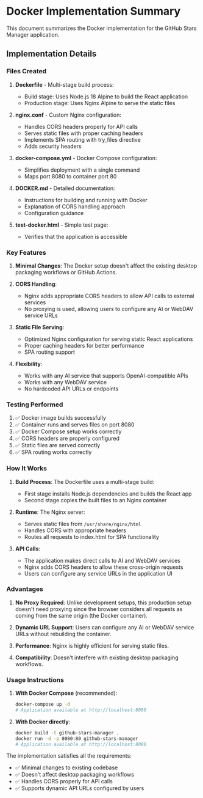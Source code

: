# Docker Implementation Summary

This document summarizes the Docker implementation for the GitHub Stars Manager application.

## Implementation Details

### Files Created

1. **Dockerfile** - Multi-stage build process:
   - Build stage: Uses Node.js 18 Alpine to build the React application
   - Production stage: Uses Nginx Alpine to serve the static files

2. **nginx.conf** - Custom Nginx configuration:
   - Handles CORS headers properly for API calls
   - Serves static files with proper caching headers
   - Implements SPA routing with try_files directive
   - Adds security headers

3. **docker-compose.yml** - Docker Compose configuration:
   - Simplifies deployment with a single command
   - Maps port 8080 to container port 80

4. **DOCKER.md** - Detailed documentation:
   - Instructions for building and running with Docker
   - Explanation of CORS handling approach
   - Configuration guidance

5. **test-docker.html** - Simple test page:
   - Verifies that the application is accessible

### Key Features

1. **Minimal Changes**: The Docker setup doesn't affect the existing desktop packaging workflows or GitHub Actions.

2. **CORS Handling**: 
   - Nginx adds appropriate CORS headers to allow API calls to external services
   - No proxying is used, allowing users to configure any AI or WebDAV service URLs

3. **Static File Serving**: 
   - Optimized Nginx configuration for serving static React applications
   - Proper caching headers for better performance
   - SPA routing support

4. **Flexibility**:
   - Works with any AI service that supports OpenAI-compatible APIs
   - Works with any WebDAV service
   - No hardcoded API URLs or endpoints

### Testing Performed

1. ✅ Docker image builds successfully
2. ✅ Container runs and serves files on port 8080
3. ✅ Docker Compose setup works correctly
4. ✅ CORS headers are properly configured
5. ✅ Static files are served correctly
6. ✅ SPA routing works correctly

### How It Works

1. **Build Process**: The Dockerfile uses a multi-stage build:
   - First stage installs Node.js dependencies and builds the React app
   - Second stage copies the built files to an Nginx container

2. **Runtime**: The Nginx server:
   - Serves static files from `/usr/share/nginx/html`
   - Handles CORS with appropriate headers
   - Routes all requests to index.html for SPA functionality

3. **API Calls**: 
   - The application makes direct calls to AI and WebDAV services
   - Nginx adds CORS headers to allow these cross-origin requests
   - Users can configure any service URLs in the application UI

### Advantages

1. **No Proxy Required**: Unlike development setups, this production setup doesn't need proxying since the browser considers all requests as coming from the same origin (the Docker container).

2. **Dynamic URL Support**: Users can configure any AI or WebDAV service URLs without rebuilding the container.

3. **Performance**: Nginx is highly efficient for serving static files.

4. **Compatibility**: Doesn't interfere with existing desktop packaging workflows.

### Usage Instructions

1. **With Docker Compose** (recommended):
   ```bash
   docker-compose up -d
   # Application available at http://localhost:8080
   ```

2. **With Docker directly**:
   ```bash
   docker build -t github-stars-manager .
   docker run -d -p 8080:80 github-stars-manager
   # Application available at http://localhost:8080
   ```

The implementation satisfies all the requirements:
- ✅ Minimal changes to existing codebase
- ✅ Doesn't affect desktop packaging workflows
- ✅ Handles CORS properly for API calls
- ✅ Supports dynamic API URLs configured by users